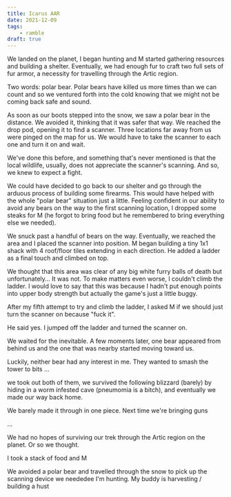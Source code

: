 ```yaml
---
title: Icarus AAR
date: 2021-12-09
tags:
    - ramble
draft: true
---
```

We landed on the planet, I began hunting and M started gathering resources and building a shelter. Eventually, we had enough fur to craft two full sets of fur armor, a necessity for travelling through the Artic region.

Two words: polar bear. Polar bears have killed us more times than we can count and so we ventured forth into the cold knowing that we might not be coming back safe and sound.

As soon as our boots stepped into the snow, we saw a polar bear in the distance. We avoided it, thinking that it was safer that way. We reached the drop pod, opening it to find a scanner. Three locations far away from us were pinged on the map for us. We would have to take the scanner to each one and turn it on and wait.

We've done this before, and something that's never mentioned is that the local wildlife, usually, does not appreciate the scanner's scanning. And so, we knew to expect a fight.

We could have decided to go back to our shelter and go through the arduous process of building some firearms. This would have helped with the whole "polar bear" situation just a little. Feeling confident in our ability to avoid any bears on the way to the first scanning location, I dropped some steaks for M (he forgot to bring food but he remembered to bring everything else we needed).

We snuck past a handful of bears on the way. Eventually, we reached the area and I placed the scanner into position. M began building a tiny 1x1 shack with 4 roof/floor tiles extending in each direction. He added a ladder as a final touch and climbed on top.

We thought that this area was clear of any big white furry balls of death but unfortunately... It was not. To make matters even worse, I couldn't climb the ladder. I would love to say that this was because I hadn't put enough points into upper body strength but actually the game's just a little buggy.

After my fifth attempt to try and climb the ladder, I asked M if we should just turn the scanner on because "fuck it".

He said yes. I jumped off the ladder and turned the scanner on.

We waited for the inevitable. A few moments later, one bear appeared from behind us and the one that was nearby started moving toward us.

Luckily, neither bear had any interest in me. They wanted to smash the tower to bits
...

we took out both of them, we survived the following blizzard (barely) by hiding in a worm infested cave (pneumomia is a bitch), and eventually we made our way back home.

We barely made it through in one piece. Next time we're bringing guns

...

We had no hopes of surviving our trek through the Artic region on the planet. Or so we thought.

I took a stack of food and M

We avoided a polar bear and travelled through the snow to pick up the scanning device we neededee
I'm hunting. My buddy is harvesting / building a hust
